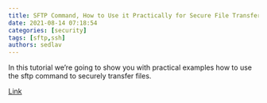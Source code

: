 ```yaml
---
title: SFTP Command, How to Use it Practically for Secure File Transfer
date: 2021-08-14 07:18:54
categories: [security]
tags: [sftp,ssh]
authors: sedlav
---
```


In this tutorial we’re going to show you with practical examples how to use the sftp command to securely transfer files.

[Link](https://linuxiac.com/sftp-command/)
